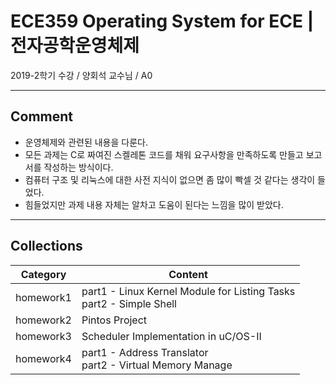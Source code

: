 # ECE359 Operating System for ECE | 전자공학운영체제
2019-2학기 수강 / 양회석 교수님 / A0
___
## Comment
* 운영체제와 관련된 내용을 다룬다.
* 모든 과제는 C로 짜여진 스켈레톤 코드를 채워 요구사항을 만족하도록 만들고 보고서를 작성하는 방식이다.
* 컴퓨터 구조 및 리눅스에 대한 사전 지식이 없으면 좀 많이 빡셀 것 같다는 생각이 들었다.
* 힘들었지만 과제 내용 자체는 알차고 도움이 된다는 느낌을 많이 받았다.
___
## Collections
|Category|Content|
|-|-|
|homework1|part1 - Linux Kernel Module for Listing Tasks<br>part2 - Simple Shell|
|homework2|Pintos Project|
|homework3|Scheduler Implementation in uC/OS-II|
|homework4|part1 - Address Translator<br>part2 - Virtual Memory Manage|
